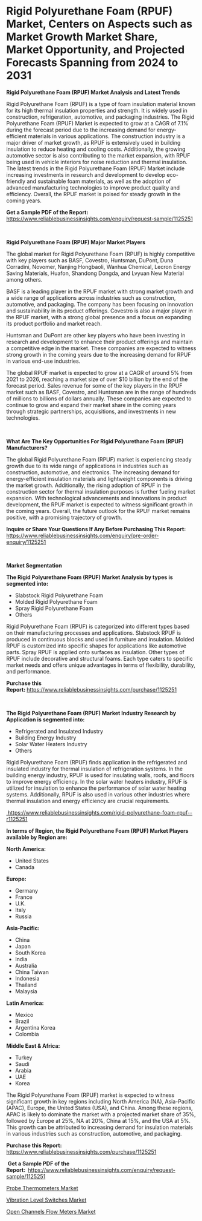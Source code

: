 <p><h1>Rigid Polyurethane Foam (RPUF) Market, Centers on Aspects such as Market Growth Market Share, Market Opportunity, and Projected Forecasts Spanning from 2024 to 2031</h1></p><p><strong>Rigid Polyurethane Foam (RPUF) Market Analysis and Latest Trends</strong></p>
<p><p>Rigid Polyurethane Foam (RPUF) is a type of foam insulation material known for its high thermal insulation properties and strength. It is widely used in construction, refrigeration, automotive, and packaging industries. The Rigid Polyurethane Foam (RPUF) Market is expected to grow at a CAGR of 7.1% during the forecast period due to the increasing demand for energy-efficient materials in various applications. The construction industry is a major driver of market growth, as RPUF is extensively used in building insulation to reduce heating and cooling costs. Additionally, the growing automotive sector is also contributing to the market expansion, with RPUF being used in vehicle interiors for noise reduction and thermal insulation. The latest trends in the Rigid Polyurethane Foam (RPUF) Market include increasing investments in research and development to develop eco-friendly and sustainable foam materials, as well as the adoption of advanced manufacturing technologies to improve product quality and efficiency. Overall, the RPUF market is poised for steady growth in the coming years.</p></p>
<p><strong>Get a Sample PDF of the Report:&nbsp;</strong> <a href="https://www.reliablebusinessinsights.com/enquiry/request-sample/1125251">https://www.reliablebusinessinsights.com/enquiry/request-sample/1125251</a></p>
<p>&nbsp;</p>
<p><strong>Rigid Polyurethane Foam (RPUF) Major Market Players</strong></p>
<p><p>The global market for Rigid Polyurethane Foam (RPUF) is highly competitive with key players such as BASF, Covestro, Huntsman, DuPont, Duna Corradini, Novomer, Nanjing Hongbaoli, Wanhua Chemical, Lecron Energy Saving Materials, Huafon, Shandong Dongda, and Lvyuan New Material among others.</p><p>BASF is a leading player in the RPUF market with strong market growth and a wide range of applications across industries such as construction, automotive, and packaging. The company has been focusing on innovation and sustainability in its product offerings. Covestro is also a major player in the RPUF market, with a strong global presence and a focus on expanding its product portfolio and market reach.</p><p>Huntsman and DuPont are other key players who have been investing in research and development to enhance their product offerings and maintain a competitive edge in the market. These companies are expected to witness strong growth in the coming years due to the increasing demand for RPUF in various end-use industries.</p><p>The global RPUF market is expected to grow at a CAGR of around 5% from 2021 to 2026, reaching a market size of over $10 billion by the end of the forecast period. Sales revenue for some of the key players in the RPUF market such as BASF, Covestro, and Huntsman are in the range of hundreds of millions to billions of dollars annually. These companies are expected to continue to grow and expand their market share in the coming years through strategic partnerships, acquisitions, and investments in new technologies.</p></p>
<p>&nbsp;</p>
<p><strong>What Are The Key Opportunities For Rigid Polyurethane Foam (RPUF) Manufacturers?</strong></p>
<p><p>The global Rigid Polyurethane Foam (RPUF) market is experiencing steady growth due to its wide range of applications in industries such as construction, automotive, and electronics. The increasing demand for energy-efficient insulation materials and lightweight components is driving the market growth. Additionally, the rising adoption of RPUF in the construction sector for thermal insulation purposes is further fueling market expansion. With technological advancements and innovations in product development, the RPUF market is expected to witness significant growth in the coming years. Overall, the future outlook for the RPUF market remains positive, with a promising trajectory of growth.</p></p>
<p><strong>Inquire or Share Your Questions If Any Before Purchasing This Report:</strong> <a href="https://www.reliablebusinessinsights.com/enquiry/pre-order-enquiry/1125251">https://www.reliablebusinessinsights.com/enquiry/pre-order-enquiry/1125251</a></p>
<p>&nbsp;</p>
<p><strong>Market Segmentation</strong></p>
<p><strong>The Rigid Polyurethane Foam (RPUF) Market Analysis by types is segmented into:</strong></p>
<p><ul><li>Slabstock Rigid Polyurethane Foam</li><li>Molded Rigid Polyurethane Foam</li><li>Spray Rigid Polyurethane Foam</li><li>Others</li></ul></p>
<p><p>Rigid Polyurethane Foam (RPUF) is categorized into different types based on their manufacturing processes and applications. Slabstock RPUF is produced in continuous blocks and used in furniture and insulation. Molded RPUF is customized into specific shapes for applications like automotive parts. Spray RPUF is applied onto surfaces as insulation. Other types of RPUF include decorative and structural foams. Each type caters to specific market needs and offers unique advantages in terms of flexibility, durability, and performance.</p></p>
<p><strong>Purchase this Report:&nbsp;</strong><a href="https://www.reliablebusinessinsights.com/purchase/1125251">https://www.reliablebusinessinsights.com/purchase/1125251</a></p>
<p>&nbsp;</p>
<p><strong>The Rigid Polyurethane Foam (RPUF) Market Industry Research by Application is segmented into:</strong></p>
<p><ul><li>Refrigerated and Insulated Industry</li><li>Building Energy Industry</li><li>Solar Water Heaters Industry</li><li>Others</li></ul></p>
<p><p>Rigid Polyurethane Foam (RPUF) finds application in the refrigerated and insulated industry for thermal insulation of refrigeration systems. In the building energy industry, RPUF is used for insulating walls, roofs, and floors to improve energy efficiency. In the solar water heaters industry, RPUF is utilized for insulation to enhance the performance of solar water heating systems. Additionally, RPUF is also used in various other industries where thermal insulation and energy efficiency are crucial requirements.</p></p>
<p><a href="https://www.reliablebusinessinsights.com/rigid-polyurethane-foam-rpuf--r1125251">&nbsp;https://www.reliablebusinessinsights.com/rigid-polyurethane-foam-rpuf--r1125251</a></p>
<p><strong>In terms of Region, the Rigid Polyurethane Foam (RPUF) Market Players available by Region are:</strong></p>
<p>
    <p> <strong> North America: </strong>
        <ul>
            <li>United States</li>
            <li>Canada</li>
        </ul>
        </p> 
    <p> <strong> Europe: </strong>
        <ul>
            <li>Germany</li>
            <li>France</li>
            <li>U.K.</li>
            <li>Italy</li>
            <li>Russia</li>
        </ul>
        </p> 
    <p> <strong> Asia-Pacific: </strong>
        <ul>
            <li>China</li>
            <li>Japan</li>
            <li>South Korea</li>
            <li>India</li>
            <li>Australia</li>
            <li>China Taiwan</li>
            <li>Indonesia</li>
            <li>Thailand</li>
            <li>Malaysia</li>
        </ul>
        </p> 
    <p> <strong> Latin America: </strong>
        <ul>
            <li>Mexico</li>
            <li>Brazil</li>
            <li>Argentina Korea</li>
            <li>Colombia</li>
        </ul>
        </p> 
    <p> <strong> Middle East & Africa: </strong>
        <ul>
            <li>Turkey</li>
            <li>Saudi</li>
            <li>Arabia</li>
            <li>UAE</li>
            <li>Korea</li>
        </ul>
    </p>
    </p>
<p><p>The Rigid Polyurethane Foam (RPUF) market is expected to witness significant growth in key regions including North America (NA), Asia-Pacific (APAC), Europe, the United States (USA), and China. Among these regions, APAC is likely to dominate the market with a projected market share of 35%, followed by Europe at 25%, NA at 20%, China at 15%, and the USA at 5%. This growth can be attributed to increasing demand for insulation materials in various industries such as construction, automotive, and packaging.</p></p>
<p><strong>Purchase this Report: </strong><a href="https://www.reliablebusinessinsights.com/purchase/1125251">https://www.reliablebusinessinsights.com/purchase/1125251</a></p>
<p>&nbsp;<strong>Get a Sample PDF of the Report:&nbsp;&nbsp;</strong><a href="https://www.reliablebusinessinsights.com/enquiry/request-sample/1125251">https://www.reliablebusinessinsights.com/enquiry/request-sample/1125251</a></p>
<p><strong></strong></p>
<p><p><a href="https://github.com/daveutchsj/Market-Research-Report-List-1/blob/main/probe-thermometers-market.md">Probe Thermometers Market</a></p><p><a href="https://github.com/belaayi865/Market-Research-Report-List-1/blob/main/vibration-level-switches-market.md">Vibration Level Switches Market</a></p><p><a href="https://github.com/hannahforsyth9786/Market-Research-Report-List-1/blob/main/open-channels-flow-meters-market.md">Open Channels Flow Meters Market</a></p></p>